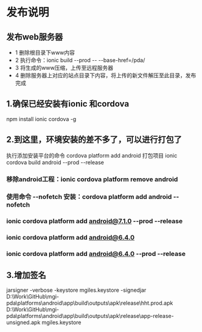 
# 发布说明

## 发布web服务器

- 1 删除根目录下www内容
- 2 执行命令：ionic build --prod -- --base-href=/pda/
- 3 将生成的www压缩，上传至远程服务器
- 4 删除服务器上对应的站点目录下内容，将上传的新文件解压至此目录，发布完成

## 1.确保已经安装有ionic 和cordova

npm install ionic cordova -g

## 2.到这里，环境安装的差不多了，可以进行打包了

执行添加安装平台的命令
cordova platform add android
打包项目
ionic cordova build android --prod --release

### 移除android工程：ionic cordova platform remove android

### 使用命令 --nofetch 安装：cordova platform add android --nofetch

### ionic cordova platform add android@7.1.0 --prod --release

### ionic cordova platform add android@6.4.0

### ionic cordova platform add android@6.4.0 --prod --release

## 3.增加签名

jarsigner -verbose -keystore mgiles.keystore -signedjar D:\Work\GitHub\mgi-pda\platforms\android\app\build\outputs\apk\release\hht.prod.apk D:\Work\GitHub\mgi-pda\platforms\android\app\build\outputs\apk\release\app-release-unsigned.apk mgiles.keystore
